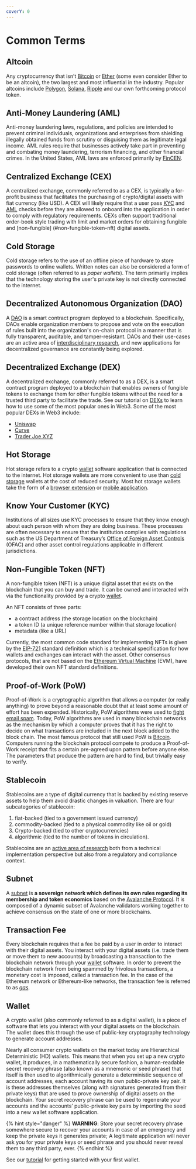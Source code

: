 ```yaml
---
coverY: 0
---
```


# Common Terms

## Altcoin

Any cryptocurrency that isn’t [Bitcoin](https://bitcoin.org/en/) or [Ether](https://ethereum.org/en/) (some even consider Ether to be an altcoin), the two largest and most influential in the industry. Popular altcoins include [Polygon](https://polygon.technology/), [Solana](https://solana.com/), [Ripple](https://ripple.com/) and our own 
forthcoming protocol token.

## Anti-Money Laundering (AML)

Anti-money laundering laws, regulations, and policies are intended to prevent criminal individuals, organizations and enterprises from shielding illegally obtained funds from scrutiny or disguising them as legitimate legal income. AML rules require that businesses actively take part in preventing and combating money laundering, terrorism financing, and other financial crimes. In the United States, AML laws are enforced primarily by [FinCEN](https://www.fincen.gov/history-anti-money-laundering-laws).

## Centralized Exchange (CEX)

A centralized exchange, commonly referred to as a CEX, is typically a for-profit business that facilitates the purchasing of crypto/digital assets with fiat currency (like USD). A
CEX will likely require that a user pass [KYC](#know-your-customer-kyc) and [AML](#anti-money-laundering-aml) checks before they are allowed to onboard into the application in 
order to comply with regulatory requirements. CEXs often support traditional order-book style trading with limit and market orders for obtaining fungible and [non-fungible]
(#non-fungible-token-nft) digital assets. 

## Cold Storage

Cold storage refers to the use of an offline piece of hardware to store passwords to online wallets. Written notes can also be considered a form of cold storage (often referred to as *paper wallets*). The term primarily implies that the technology storing the user's private key is not directly connected to the internet. 

## Decentralized Autonomous Organization (DAO)

A [DAO](https://en.wikipedia.org/wiki/Decentralized\_autonomous\_organization) is a smart contract program deployed to a blockchain. Specifically, DAOs enable organization 
members to propose and vote on the execution of rules built into the organization's on-chain protocol in a manner that is fully transparent, auditable, and tamper-resistant. 
DAOs and their use-cases are an active area of [interdisciplinary research](https://ralphmerkle.com/papers/DAOdemocracyDraft.pdf), and new applications for decentralized 
governance are constantly being explored.  

## Decentralized Exchange (DEX)

A decentralized exchange, commonly referred to as a DEX, is a smart contract program deployed to a blockchain that enables owners of fungible tokens to exchange them for other fungible tokens without the need for a trusted third party to facilitate the trade. See our tutorial on [DEXs](tutorials/how-do-i-use-a-dex.md) to learn how to use some of the most popular ones in Web3. Some of the most popular DEXs in Web3 include:

- [Uniswap](https://uniswap.org/)
- [Curve](https://curve.fi/)
- [Trader Joe XYZ](https://traderjoexyz.com/)

## Hot Storage

Hot storage refers to a crypto [wallet](#wallet) software application that is connected to the internet. Hot storage wallets are more convenient to use than 
[cold storage](#cold-storage) wallets at the cost of reduced security. Most hot storage wallets take the form of a 
[browser extension](/tutorials/getting-a-wallet.md/#browser-based-wallets) or [mobile application](/tutorials/getting-a-wallet.md/#mobile-based-wallets).

## Know Your Customer (KYC)

Institutions of all sizes use KYC processes to ensure that they know enough about each person with whom they are doing business. These processes are often necessary to ensure that the institution complies with regulations such as the US Department of Treasury’s 
[Office of Foreign Asset Controls](https://home.treasury.gov/policy-issues/office-of-foreign-assets-control-sanctions-programs-and-information) (OFAC) and other asset 
control regulations applicable in different jurisdictions.

## Non-Fungible Token (NFT)

A non-fungible token (NFT) is a unique digital asset that exists on the blockchain that you can buy and trade. It can be owned and interacted with via the functionality provided by a crypto [wallet](#wallet). 

An NFT consists of three parts: 

- a contract address (the storage location on the blockchain)
- a token ID (a unique reference number within that storage location)
- metadata (like a URL)

Currently, the most common code standard for implementing NFTs is given by the [EIP-721](https://eips.ethereum.org/EIPS/eip-721) standard definition which is a technical 
specification for how wallets and exchanges can interact with the asset. Other consensus protocols, that are not based on the 
[Ethereum Virtual Machine](https://ethereum.org/en/developers/docs/evm/) (EVM), have developed their own NFT standard definitions.

## Proof-of-Work (PoW)

Proof-of-Work is a cryptographic algorithm that allows a computer (or really anything) to prove beyond a reasonable doubt that at least some amount of effort has been expended. 
Historically, PoW algorithms were used to [fight email spam](https://en.wikipedia.org/wiki/Hashcash). Today, PoW algorithms are used in many blockchain networks as the mechanism 
by which a computer proves that it has the right to decide on what transactions are included in the next block added to the block chain. The most famous protocol that still used 
PoW is [Bitcoin](https://bitcoin.org/en/how-it-works#processing). Computers running the blockchain protocol compete to produce a Proof-of-Work receipt that fits a certain 
pre-agreed upon pattern before anyone else. The parameters that produce the pattern are hard to find, but trivially easy to verify. 

## Stablecoin

Stablecoins are a type of digital currency that is backed by existing reserve assets to help them avoid drastic changes in valuation. There are four subcategories of stablecoin:

1. fiat-backed (tied to a government issued currency)
2. commodity-backed (tied to a physical commodity like oil or gold)
3. Crypto-backed (tied to other cryptocurrencies)
4. algorithmic (tied to the number of tokens in circulation).

Stablecoins are an [active area of research](https://fdc.stanford.edu/) both from a technical implementation perspective but also from a regulatory and compliance context. 

## Subnet

A [subnet](https://docs.avax.network/subnets) is **a sovereign network which defines its own rules regarding its membership and token economics** based on the [Avalanche Protocol](https://docs.avax.network/). It is composed of a dynamic subset of Avalanche validators working together to achieve consensus on the state of one or more blockchains.

## Transaction Fee

Every blockchain requires that a fee be paid by a user in order to interact with their digital assets. You interact with your digital assets (i.e. trade them or move them to new accounts) by broadcasting a transaction to the blockchain network through your [wallet](#wallet) software. In order to prevent the blockchain network from being spammed by frivolous transactions, a monetary cost is imposed, called a transaction fee. In the case of the Ethereum network or Ethereum-like networks, the transaction fee is referred to as [_gas_](https://ethereum.org/en/developers/docs/gas/).

## Wallet

A crypto wallet (also commonly referred to as a digital wallet), is a piece of software that lets you interact with your digital assets on the blockchain. The wallet does this through the use of public-key cryptography technology to generate account addresses.

Nearly all consumer crypto wallets on the market today are Hierarchical Deterministic (HD) wallets. This means that when you set up a new crypto wallet, it produces, in a mathematically secure fashion, a human-readable secret recovery phrase (also known as a mnemonic or seed phrase) that itself is then used to algorithmically generate a deterministic sequence of account addresses, each account having its own public-private key pair. It is these addresses themselves (along with signatures generated from their private keys) that are used to prove ownership of digital assets on the blockchain. Your secret recovery phrase can be used to regenerate your accounts and the accounts’ public-private key pairs by importing the seed into a new wallet software application.

{% hint style="danger" %}
**WARNING**: Store your secret recovery phrase somewhere secure to recover your accounts in case of an emergency and keep the private keys it generates private; A legitimate application will never ask you for your private keys or seed phrase and you should never reveal them to any third party, ever.
{% endhint %}

See our [tutorial](tutorials/getting-a-wallet.md) for getting started with your first wallet.
